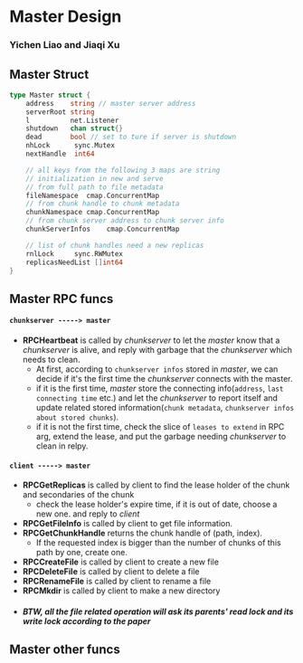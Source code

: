# Master Design
### Yichen Liao and Jiaqi Xu
## Master Struct
``` go
type Master struct {
	address    string // master server address
	serverRoot string
	l          net.Listener
	shutdown   chan struct{}
	dead       bool // set to ture if server is shutdown
	nhLock 		sync.Mutex
	nextHandle	int64

	// all keys from the following 3 maps are string
	// initialization in new and serve
	// from full path to file metadata
	fileNamespace  cmap.ConcurrentMap
	// from chunk handle to chunk metadata
	chunkNamespace cmap.ConcurrentMap
	// from chunk server address to chunk server info
	chunkServerInfos	cmap.ConcurrentMap

	// list of chunk handles need a new replicas
	rnlLock 	sync.RWMutex
	replicasNeedList []int64
}
```
## Master RPC funcs
#### `chunkserver -----> master`
+ **RPCHeartbeat** is called by *chunkserver* to
  let the *master* know that a *chunkserver* is alive, and reply with garbage
  that the *chunkserver* which needs to clean.
  + At first, according to `chunkserver infos` stored in *master*, we can decide
    if it's the first time the *chunkserver* connects with the master.
  + if it is the first time, *master* store the connecting info(`address`, `last connecting time` etc.)
    and let the *chunkserver* to report itself and update related stored information(`chunk metadata`, `chunkserver infos about stored chunks`).
  + if it is not the first time, check the slice of `leases to extend` in RPC arg, extend the lease, and put the 
    garbage needing *chunkserver* to clean in relpy.
#### `client -----> master`    
+ **RPCGetReplicas** is called by client to find the lease holder of the chunk and secondaries of the chunk
  + check the lease holder's expire time, if it is out of date, choose a new one.
    and reply to *client*
+ **RPCGetFileInfo** is called by client to get file information.
+ **RPCGetChunkHandle** returns the chunk handle of (path, index).
  + If the requested index is bigger than the number of chunks of this path by one, create one.
+ **RPCCreateFile** is called by client to create a new file
+ **RPCDeleteFile** is called by client to delete a file
+ **RPCRenameFile** is called by client to rename a file
+ **RPCMkdir** is called by client to make a new directory
+ ##### BTW, all the file related operation will ask its parents' read lock and its write lock according to the paper
## Master other funcs
